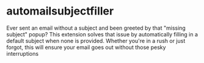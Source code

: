 # automailsubjectfiller
Ever sent an email without a subject and been greeted by that "missing subject" popup? This extension solves that issue by automatically filling in a default subject when none is provided. Whether you're in a rush or just forgot, this will ensure your email goes out without those pesky interruptions
